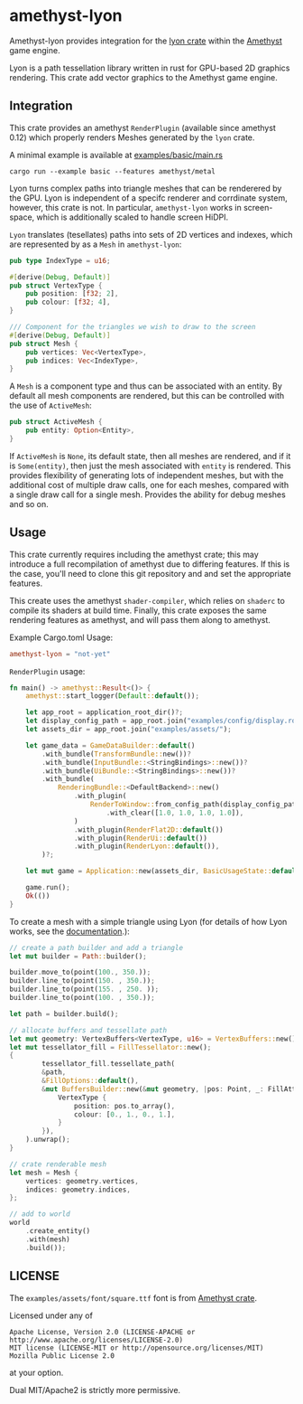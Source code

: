  # amethyst-lyon

Amethyst-lyon provides integration for the [lyon crate](https://github.com/nical/lyon) within the [Amethyst](https://amethyst.rs) game engine.

Lyon is a path tessellation library written in rust for GPU-based 2D graphics rendering. This crate add vector graphics
to the Amethyst game engine.

## Integration

This crate provides an amethyst `RenderPlugin` (available since amethyst 0.12) which properly renders Meshes generated
by the `lyon` crate.

A minimal example is available at [examples/basic/main.rs](examples/basic/main.rs)

```
cargo run --example basic --features amethyst/metal
```

Lyon turns complex paths into triangle meshes that can be renderered by the GPU. Lyon is independent of a specifc renderer and corrdinate system, however, this crate is not. In particular, `amethyst-lyon` works in screen-space, which is additionally scaled to handle screen HiDPI.

`Lyon` translates (tesellates) paths into sets of 2D vertices and indexes, which are represented by as a ```Mesh``` in `amethyst-lyon`:

```rust
pub type IndexType = u16;

#[derive(Debug, Default)]
pub struct VertexType {
    pub position: [f32; 2],
    pub colour: [f32; 4],
}

/// Component for the triangles we wish to draw to the screen
#[derive(Debug, Default)]
pub struct Mesh {
    pub vertices: Vec<VertexType>,
    pub indices: Vec<IndexType>,  
}
```

A ```Mesh``` is a component type and thus can be associated with an entity. By default all mesh components are rendered, but this can be controlled with the use of ```ActiveMesh```:

```rust
pub struct ActiveMesh {
    pub entity: Option<Entity>,
}
```

If ```ActiveMesh``` is ```None```, its default state, then all meshes are rendered, and if it is ```Some(entity)```, then just the mesh associated with ```entity``` is rendered. This provides flexibility of generating lots of independent meshes, but with the additional cost of multiple draw calls, one for each meshes, compared with a single draw call for a single mesh. Provides the ability for debug meshes and so on.

## Usage 

This crate currently requires including the amethyst crate; this may introduce a full recompilation of amethyst due to differing features. If this is the case, you'll need to clone this git repository and and set the appropriate features. 

This create uses the amethyst `shader-compiler`, which relies on `shaderc` to compile its shaders at build  time. Finally, this crate exposes the same rendering features as amethyst, and will pass them along to amethyst.

Example Cargo.toml Usage:
```toml
amethyst-lyon = "not-yet"
```

`RenderPlugin` usage:
```rust
fn main() -> amethyst::Result<()> {
    amethyst::start_logger(Default::default());

    let app_root = application_root_dir()?;
    let display_config_path = app_root.join("examples/config/display.ron");
    let assets_dir = app_root.join("examples/assets/");

    let game_data = GameDataBuilder::default()
        .with_bundle(TransformBundle::new())?
        .with_bundle(InputBundle::<StringBindings>::new())?
        .with_bundle(UiBundle::<StringBindings>::new())?
        .with_bundle(
            RenderingBundle::<DefaultBackend>::new()
                .with_plugin(
                    RenderToWindow::from_config_path(display_config_path)?
                        .with_clear([1.0, 1.0, 1.0, 1.0]),
                )
                .with_plugin(RenderFlat2D::default())
                .with_plugin(RenderUi::default())
                .with_plugin(RenderLyon::default()),     
        )?;

    let mut game = Application::new(assets_dir, BasicUsageState::default(), game_data)?;

    game.run();
    Ok(())
}
```

To create a mesh with a simple triangle using Lyon (for details of how Lyon works, see 
the [documentation](https://docs.rs/lyon/0.15.6/lyon/).):

```rust
// create a path builder and add a triangle
let mut builder = Path::builder();

builder.move_to(point(100., 350.));
builder.line_to(point(150. , 350.));
builder.line_to(point(155. , 250. ));
builder.line_to(point(100. , 350.));

let path = builder.build();

// allocate buffers and tessellate path
let mut geometry: VertexBuffers<VertexType, u16> = VertexBuffers::new();
let mut tessellator_fill = FillTessellator::new();
{
        tessellator_fill.tessellate_path(
        &path,
        &FillOptions::default(),
        &mut BuffersBuilder::new(&mut geometry, |pos: Point, _: FillAttributes| {
            VertexType {
                position: pos.to_array(),
                colour: [0., 1., 0., 1.],
            }
        }),
    ).unwrap();
}

// crate renderable mesh
let mesh = Mesh {
    vertices: geometry.vertices,
    indices: geometry.indices,
};

// add to world
world
    .create_entity()
    .with(mesh)
    .build());
```

## LICENSE

The `examples/assets/font/square.ttf` font is from [Amethyst crate](https://github.com/amethyst/amethyst).

Licensed under any of

    Apache License, Version 2.0 (LICENSE-APACHE or http://www.apache.org/licenses/LICENSE-2.0)
    MIT license (LICENSE-MIT or http://opensource.org/licenses/MIT)
    Mozilla Public License 2.0

at your option.

Dual MIT/Apache2 is strictly more permissive.

